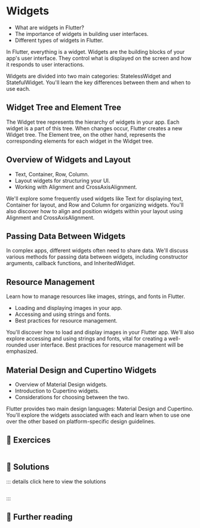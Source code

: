 #  Widgets


- What are widgets in Flutter?
- The importance of widgets in building user interfaces.
- Different types of widgets in Flutter.


In Flutter, everything is a widget. Widgets are the building blocks of your app's user interface. They control what is displayed on the screen and how it responds to user interactions.

Widgets are divided into two main categories: StatelessWidget and StatefulWidget. You'll learn the key differences between them and when to use each.

## Widget Tree and Element Tree


The Widget tree represents the hierarchy of widgets in your app. Each widget is a part of this tree. When changes occur, Flutter creates a new Widget tree. The Element tree, on the other hand, represents the corresponding elements for each widget in the Widget tree.


## Overview of Widgets and Layout

- Text, Container, Row, Column.
- Layout widgets for structuring your UI.
- Working with Alignment and CrossAxisAlignment.


We'll explore some frequently used widgets like Text for displaying text, Container for layout, and Row and Column for organizing widgets. You'll also discover how to align and position widgets within your layout using Alignment and CrossAxisAlignment.

## Passing Data Between Widgets

In complex apps, different widgets often need to share data. We'll discuss various methods for passing data between widgets, including constructor arguments, callback functions, and InheritedWidget.

## Resource Management

Learn how to manage resources like images, strings, and fonts in Flutter.

- Loading and displaying images in your app.
- Accessing and using strings and fonts.
- Best practices for resource management.

You'll discover how to load and display images in your Flutter app. We'll also explore accessing and using strings and fonts, vital for creating a well-rounded user interface. Best practices for resource management will be emphasized.

## Material Design and Cupertino Widgets

- Overview of Material Design widgets.
- Introduction to Cupertino widgets.
- Considerations for choosing between the two.

Flutter provides two main design languages: Material Design and Cupertino. You'll explore the widgets associated with each and learn when to use one over the other based on platform-specific design guidelines.

## 🧪 Exercices 

```dart
```

## 🎯 Solutions

::: details click here to view the solutions
```dart
```
::: 

## 📖 Further reading
